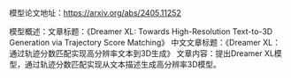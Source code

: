 模型论文地址：https://arxiv.org/abs/2405.11252

模型概述：文章标题：《Dreamer XL: Towards High-Resolution Text-to-3D Generation via Trajectory Score Matching》
中文文章标题：《Dreamer XL：通过轨迹分数匹配实现高分辨率文本到3D生成》
文章内容：提出Dreamer XL模型，通过轨迹分数匹配实现从文本描述生成高分辨率3D模型。
